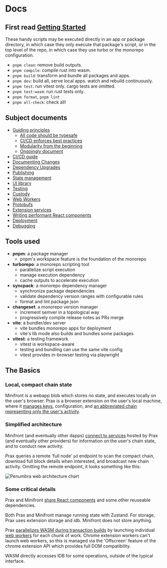 # Docs

## First read [Getting Started](../README.md#getting-started)

These handy scripts may be executed directly in an app or package directory, in
which case they only execute that package's script, or in the top level of the
repo, in which case they use turbo or the monorepo configuration.

- `pnpm clean`: remove build outputs.
- `pnpm compile`: compile rust into wasm.
- `pnpm build`: transform and bundle all packages and apps.
- `pnpm dev`: build all, serve local apps. watch and rebuild continuously.
- `pnpm test`: run vitest only. cargo tests are omitted.
- `pnpm test:wasm`: run rust tests only.
- `pnpm format`, `pnpm lint`
- `pnpm all-check`: check all!

## Subject documents

- [Guiding principles](guiding-principles.md)
  - [All code should be typesafe](guiding-principles.md#all-code-should-be-typesafe)
  - [CI/CD enforces best practices](guiding-principles.md#cicd-enforces-best-practices)
  - [Modularity from the beginning](guiding-principles.md#modularity-from-the-beginning)
  - [Ongoingly document](guiding-principles.md#ongoingly-document)
- [CI/CD guide](ci-cd.md)
- [Documenting Changes](documenting-changes.md)
- [Dependency Upgrades](dependency-upgrades.md)
- [Publishing](publishing.md)
- [State management](state-management.md)
- [UI library](ui-library.md)
- [Testing](testing.md)
- [Custody](custody.md)
- [Web Workers](web-workers.md)
- [Protobufs](protobufs.md)
- [Extension services](extension-services.md)
- [Writing performant React components](writing-performant-react-components.md)
- [Deployment](deployment.md)
- [Debugging](debugging.md)

## Tools used

- **pnpm**: a package manager
  - pnpm's workspace feature is the foundation of the monorepo
- **turborepo**: a monorepo scripting tool
  - parallelize script execution
  - manage execution dependency
  - cache outputs to accelerate execution
- **syncpack**: a monorepo dependency manager
  - synchronize package dependencies
  - validate dependency version ranges with configurable rules
  - format and lint package json
- **changeset**: a monorepo version manager
  - increment semver in a topological way
  - progressively compile release notes as PRs merge
- **vite**: a bundler/dev server
  - vite bundles monorepo apps for deployment
  - vite's lib mode also builds and bundles some packages
- **vitest**: a testing framework
  - vitest is workspace-aware
  - testing and bundling can use the same vite config
  - vitest provides in-browser testing via playwright

## The Basics

### Local, compact chain state

Minifront is a webapp blob which stores no state, and executes locally on the
user's browser. Prax is a browser extension on the user's local machine, where
it [manages keys](./custody.md), configuration, and [an abbreviated chain
representing only the user's
activity](https://www.youtube.com/watch?v=mHoe7lQMcxU).

### Simplified architecture

Minifront (and eventually other dapps) [connect to
services](./extension-services.md) hosted by Prax (and eventually other
providers) for information on the user's chain state, and to conduct new
activity.

Prax queries a remote 'full node' `pd` endpoint to scan the compact chain,
download full block details when interested, and broadcast new chain activity.
Omitting the remote endpoint, it looks something like this:

![Penumbra web architecture chart](./penumbra-web-architecture.svg)

<!-- This link is read-only. Update if you edit or replace the diagram.
https://excalidraw.com/#json=_3b4K0RpWFJWAtVCH5ymB,CHegLkto1X_NdKG67LNh2A
-->

### Some critical details

Prax and Minifront [share React components](./ui-library.md) and some other
reuseable dependencies.

Both Prax and Minifront manage running state with Zustand. For storage, Prax
uses extension storage and idb. Minifront does not store anything.

Prax [parallelizes WASM during transaction
builds](https://penumbra.zone/blog/faster-client-side-proving-with-parallelism)
by launching individual [web workers](./web-workers.md) for each chunk of work.
Chrome extension workers can't launch web workers, so this is managed via the
'Offscreen' feature of the chrome extension API which provides full DOM
compatibility.

WASM directly accesses IDB for some operations, outside of the typical
interface.

